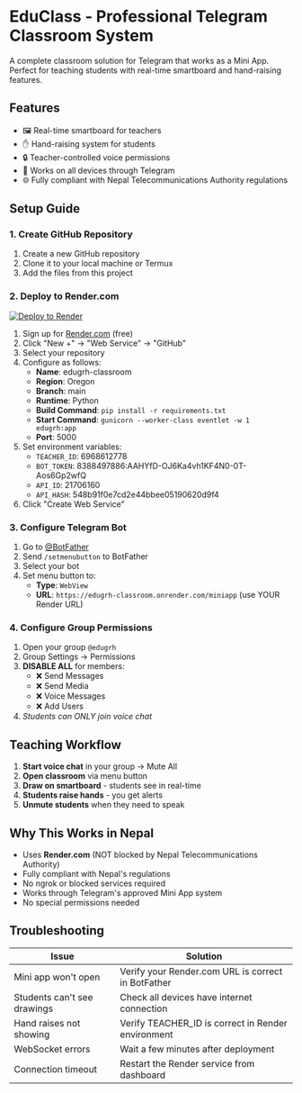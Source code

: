 # EduClass - Professional Telegram Classroom System

A complete classroom solution for Telegram that works as a Mini App. Perfect for teaching students with real-time smartboard and hand-raising features.

## Features

- 🖼️ Real-time smartboard for teachers
- ✋ Hand-raising system for students
- 🔒 Teacher-controlled voice permissions
- 📱 Works on all devices through Telegram
- 🌐 Fully compliant with Nepal Telecommunications Authority regulations

## Setup Guide

### 1. Create GitHub Repository

1. Create a new GitHub repository
2. Clone it to your local machine or Termux
3. Add the files from this project

### 2. Deploy to Render.com

[![Deploy to Render](https://render.com/images/deploy-to-render-button.svg)](https://render.com/deploy)

1. Sign up for [Render.com](https://render.com) (free)
2. Click "New +" → "Web Service" → "GitHub"
3. Select your repository
4. Configure as follows:
   - **Name**: edugrh-classroom
   - **Region**: Oregon
   - **Branch**: main
   - **Runtime**: Python
   - **Build Command**: `pip install -r requirements.txt`
   - **Start Command**: `gunicorn --worker-class eventlet -w 1 edugrh:app`
   - **Port**: 5000
5. Set environment variables:
   - `TEACHER_ID`: 6968612778
   - `BOT_TOKEN`: 8388497886:AAHYfD-OJ6Ka4vh1KF4N0-0T-Aos6Gp2wfQ
   - `API_ID`: 21706160
   - `API_HASH`: 548b91f0e7cd2e44bbee05190620d9f4
6. Click "Create Web Service"

### 3. Configure Telegram Bot

1. Go to [@BotFather](https://t.me/BotFather)
2. Send `/setmenubutton` to BotFather
3. Select your bot
4. Set menu button to:
   - **Type**: `WebView`
   - **URL**: `https://edugrh-classroom.onrender.com/miniapp` (use YOUR Render URL)

### 4. Configure Group Permissions

1. Open your group `@edugrh`
2. Group Settings → Permissions
3. **DISABLE ALL** for members:
   - ❌ Send Messages
   - ❌ Send Media
   - ❌ Voice Messages
   - ❌ Add Users
4. *Students can ONLY join voice chat*

## Teaching Workflow

1. **Start voice chat** in your group → Mute All
2. **Open classroom** via menu button
3. **Draw on smartboard** - students see in real-time
4. **Students raise hands** - you get alerts
5. **Unmute students** when they need to speak

## Why This Works in Nepal

- Uses **Render.com** (NOT blocked by Nepal Telecommunications Authority)
- Fully compliant with Nepal's regulations
- No ngrok or blocked services required
- Works through Telegram's approved Mini App system
- No special permissions needed

## Troubleshooting

| Issue | Solution |
|-------|----------|
| Mini app won't open | Verify your Render.com URL is correct in BotFather |
| Students can't see drawings | Check all devices have internet connection |
| Hand raises not showing | Verify TEACHER_ID is correct in Render environment |
| WebSocket errors | Wait a few minutes after deployment |
| Connection timeout | Restart the Render service from dashboard |
